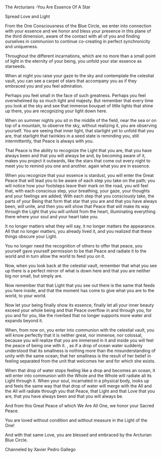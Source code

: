 The Arcturians -You Are Essence Of A Star

Spread Love and Light

From the One Consciousness of the Blue Circle, we enter into connection with your essence and we honor and bless your presence in this plane of the third dimension, aware of the contact with all of you and finding ourselves in communion to continue co-creating in perfect synchronicity and uniqueness.

Throughout the different incarnations, which are no more than a small point of light in the eternity of your being, you unfold your star essence as starseeds.

When at night you raise your gaze to the sky and contemplate the celestial vault, you can see a carpet of stars that accompany you as if they embraced you and you feel admiration.

Perhaps you feel small in the face of such greatness. Perhaps you feel overwhelmed by so much light and majesty. But remember that every time you look at the sky and see that immense bouquet of little lights that shine up there, you are recognizing your light down here.

When on summer nights you sit in the middle of the field, near the sea or on top of a mountain, to observe the sky, without realizing it, you are observing yourself. You are seeing that inner light, that starlight yet to unfold that you are, that starlight that twinkles in a seed state is reminding you, still intermittently, that Peace is always with you.

That Peace is the ability to recognize the Light that you are, that you have always been and that you will always be and, by becoming aware of it, makes you project it outwards, like the stars that come out every night to meet you to remind you one and another. again what you are in essence.

When you recognize that your essence is stardust, you will enter the Great Peace that will lead you to be aware of each step you take on the path; you will notice how your footsteps leave their mark on the road, you will feel that, with each conscious step, your breathing, your gaze, your thoughts and your feelings are added; With each step that you consciously take, the parts of your Being that form that star that you are and that you have always been, will unite, and then you will show that Peace that will make its way through the Light that you will unfold from the heart, illuminating everything there where your soul and your heart take you.

It no longer matters what they will say, it no longer matters the appearance. All that no longer matters, you already lived it, and you realized that these things obscure your Light.

You no longer need the recognition of others to offer that peace, you yourself gave yourself permission to be that Peace and radiate it to the world and in turn allow the world to feed you on it.

Now, when you look back at the celestial vault, remember that what you see up there is a perfect mirror of what is down here and that you are neither big nor small, but simply are.

Now remember that that Light that you see out there is the same that feeds you here inside, and that the moment has come to give what you are to the world, to your world.

Now let your being finally show its essence, finally let all your inner beauty exceed your whole being and that Peace overflow in and through you, for you and for you, like the riverbed that no longer supports more water and expands beyond it.

When, from now on, you enter into communion with the celestial vault, you will know perfectly that it is neither great, nor immense, nor colossal, because you will realize that you are immersed in it and inside you will feel the peace of being one with it. , as if a drop of ocean water suddenly understood that its smallness is nothing more than the misunderstanding of unity with the same ocean; that her smallness is the result of her belief in feeling separated from the unit that welcomes her and for which she exists.

When that drop of water stops feeling like a drop and becomes an ocean, it will enter into communion with the Whole and the Whole will radiate all its Light through it. When your soul, incarnated in a physical body, looks up and feels the same way that that drop of water will merge with the All and the All will radiate through you that Peace, that Light and that Love that you are, that you have always been and that you will always be.

And from this Great Peace of which We Are All One, we honor your Sacred Peace.

You are loved without condition and without measure in the Light of the One!

And with that same Love, you are blessed and embraced by the Arcturian Blue Circle.

Channeled by Xavier Pedro Gallego